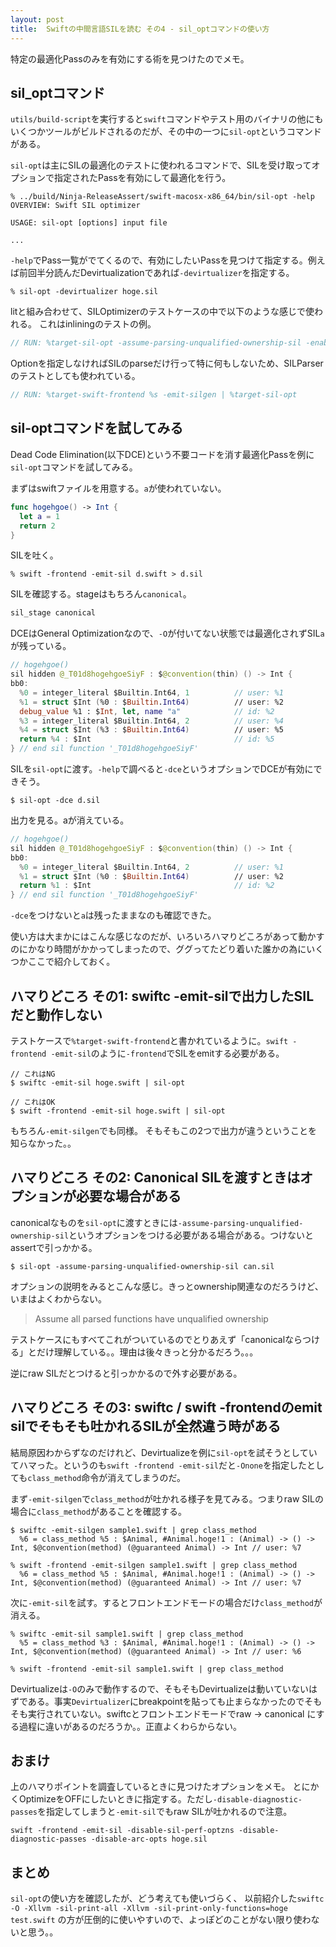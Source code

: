 ```yaml
---
layout: post
title:  Swiftの中間言語SILを読む その4 - sil_optコマンドの使い方
---
```


特定の最適化Passのみを有効にする術を見つけたのでメモ。

## sil_optコマンド

`utils/build-script`を実行すると`swift`コマンドやテスト用のバイナリの他にもいくつかツールがビルドされるのだが、その中の一つに`sil-opt`というコマンドがある。

`sil-opt`は主にSILの最適化のテストに使われるコマンドで、SILを受け取ってオプションで指定されたPassを有効にして最適化を行う。

```
% ../build/Ninja-ReleaseAssert/swift-macosx-x86_64/bin/sil-opt -help
OVERVIEW: Swift SIL optimizer

USAGE: sil-opt [options] input file

...
```

`-help`でPass一覧がでてくるので、有効にしたいPassを見つけて指定する。例えば前回半分読んだDevirtualizationであれば`-devirtualizer`を指定する。                                 

```
% sil-opt -devirtualizer hoge.sil
```

litと組み合わせて、SILOptimizerのテストケースの中で以下のような感じで使われる。
これはinliningのテストの例。

```swift
// RUN: %target-sil-opt -assume-parsing-unqualified-ownership-sil -enable-sil-verify-all %s -inline -sil-inline-generics=true | %FileCheck %s
```

Optionを指定しなければSILのparseだけ行って特に何もしないため、SILParserのテストとしても使われている。

```swift
// RUN: %target-swift-frontend %s -emit-silgen | %target-sil-opt
```


## sil-optコマンドを試してみる

Dead Code Elimination(以下DCE)という不要コードを消す最適化Passを例に`sil-opt`コマンドを試してみる。

まずはswiftファイルを用意する。`a`が使われていない。

```swift
func hogehgoe() -> Int {
  let a = 1
  return 2
}
```

SILを吐く。

```
% swift -frontend -emit-sil d.swift > d.sil
```

SILを確認する。stageはもちろん`canonical`。

```swift
sil_stage canonical
```

DCEはGeneral Optimizationなので、`-O`が付いてない状態では最適化されずSIL`a`が残っている。

```swift
// hogehgoe()
sil hidden @_T01d8hogehgoeSiyF : $@convention(thin) () -> Int {
bb0:
  %0 = integer_literal $Builtin.Int64, 1          // user: %1
  %1 = struct $Int (%0 : $Builtin.Int64)          // user: %2
  debug_value %1 : $Int, let, name "a"            // id: %2
  %3 = integer_literal $Builtin.Int64, 2          // user: %4
  %4 = struct $Int (%3 : $Builtin.Int64)          // user: %5
  return %4 : $Int                                // id: %5
} // end sil function '_T01d8hogehgoeSiyF'
```

SILを`sil-opt`に渡す。`-help`で調べると`-dce`というオプションでDCEが有効にできそう。

```
$ sil-opt -dce d.sil
```

出力を見る。aが消えている。

```swift
// hogehgoe()
sil hidden @_T01d8hogehgoeSiyF : $@convention(thin) () -> Int {
bb0:
  %0 = integer_literal $Builtin.Int64, 2          // user: %1
  %1 = struct $Int (%0 : $Builtin.Int64)          // user: %2
  return %1 : $Int                                // id: %2
} // end sil function '_T01d8hogehgoeSiyF'
```

`-dce`をつけないと`a`は残ったままなのも確認できた。


使い方は大まかにはこんな感じなのだが、いろいろハマりどころがあって動かすのにかなり時間がかかってしまったので、ググってたどり着いた誰かの為にいくつかここで紹介しておく。

## ハマりどころ その1: swiftc -emit-silで出力したSILだと動作しない
テストケースで`%target-swift-frontend`と書かれているように。`swift -frontend -emit-sil`のように`-frontend`でSILをemitする必要がある。

```
// これはNG
$ swiftc -emit-sil hoge.swift | sil-opt

// これはOK
$ swift -frontend -emit-sil hoge.swift | sil-opt
```

もちろん`-emit-silgen`でも同様。
そもそもこの2つで出力が違うということを知らなかった。。


## ハマりどころ その2: Canonical SILを渡すときはオプションが必要な場合がある

canonicalなものを`sil-opt`に渡すときには`-assume-parsing-unqualified-ownership-sil`というオプションをつける必要がある場合がある。つけないとassertで引っかかる。

```
$ sil-opt -assume-parsing-unqualified-ownership-sil can.sil
```

オプションの説明をみるとこんな感じ。きっとownership関連なのだろうけど、いまはよくわからない。

> Assume all parsed functions have unqualified ownership

テストケースにもすべてこれがついているのでとりあえず「canonicalならつける」とだけ理解している。。理由は後々きっと分かるだろう。。。

逆にraw SILだとつけると引っかかるので外す必要がある。


## ハマりどころ その3: swiftc / swift -frontendのemit silでそもそも吐かれるSILが全然違う時がある

結局原因わからずなのだけれど、Devirtualizeを例に`sil-opt`を試そうとしていてハマった。というのも`swift -frontend -emit-sil`だと`-Onone`を指定したとしても`class_method`命令が消えてしまうのだ。

まず`-emit-silgen`で`class_method`が吐かれる様子を見てみる。つまりraw SILの場合に`class_method`があることを確認する。

```
$ swiftc -emit-silgen sample1.swift | grep class_method
  %6 = class_method %5 : $Animal, #Animal.hoge!1 : (Animal) -> () -> Int, $@convention(method) (@guaranteed Animal) -> Int // user: %7
```

```
% swift -frontend -emit-silgen sample1.swift | grep class_method
  %6 = class_method %5 : $Animal, #Animal.hoge!1 : (Animal) -> () -> Int, $@convention(method) (@guaranteed Animal) -> Int // user: %7
```


次に`-emit-sil`を試す。するとフロントエンドモードの場合だけ`class_method`が消える。

```
% swiftc -emit-sil sample1.swift | grep class_method
  %5 = class_method %3 : $Animal, #Animal.hoge!1 : (Animal) -> () -> Int, $@convention(method) (@guaranteed Animal) -> Int // user: %6
```

```
% swift -frontend -emit-sil sample1.swift | grep class_method
```

Devirtualizeは`-O`のみで動作するので、そもそもDevirtualizeは動いていないはずである。事実`Devirtualizer`にbreakpointを貼っても止まらなかったのでそもそも実行されていない。swiftcとフロントエンドモードでraw -> canonical にする過程に違いがあるのだろうか。。正直よくわらからない。


## おまけ

上のハマりポイントを調査しているときに見つけたオプションをメモ。
とにかくOptimizeをOFFにしたいときに指定する。ただし`-disable-diagnostic-passes`を指定してしまうと`-emit-sil`でもraw SILが吐かれるので注意。

```
swift -frontend -emit-sil -disable-sil-perf-optzns -disable-diagnostic-passes -disable-arc-opts hoge.sil 
```


## まとめ

`sil-opt`の使い方を確認したが、どう考えても使いづらく、
以前紹介した`swiftc -O -Xllvm -sil-print-all -Xllvm -sil-print-only-functions=hoge test.swift` の方が圧倒的に使いやすいので、よっぽどのことがない限り使わないと思う。。

